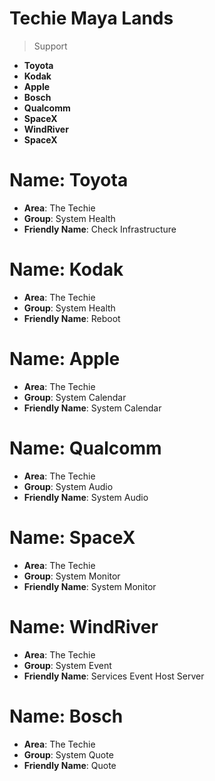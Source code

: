# Techie Maya Lands

> Support

- __Toyota__
- __Kodak__
- __Apple__
- __Bosch__
- __Qualcomm__
- __SpaceX__
- __WindRiver__
- __SpaceX__

# Name: Toyota

- __Area__: The Techie
- __Group__: System Health
- __Friendly Name__: Check Infrastructure

# Name: Kodak

- __Area__: The Techie
- __Group__: System Health
- __Friendly Name__: Reboot

# Name: Apple

- __Area__: The Techie
- __Group__: System Calendar
- __Friendly Name__: System Calendar

# Name: Qualcomm

- __Area__: The Techie
- __Group__: System Audio
- __Friendly Name__: System Audio

# Name: SpaceX

- __Area__: The Techie
- __Group__: System Monitor
- __Friendly Name__: System Monitor

# Name: WindRiver

- __Area__: The Techie
- __Group__: System Event
- __Friendly Name__: Services Event Host Server

# Name: Bosch

- __Area__: The Techie
- __Group__: System Quote
- __Friendly Name__: Quote

